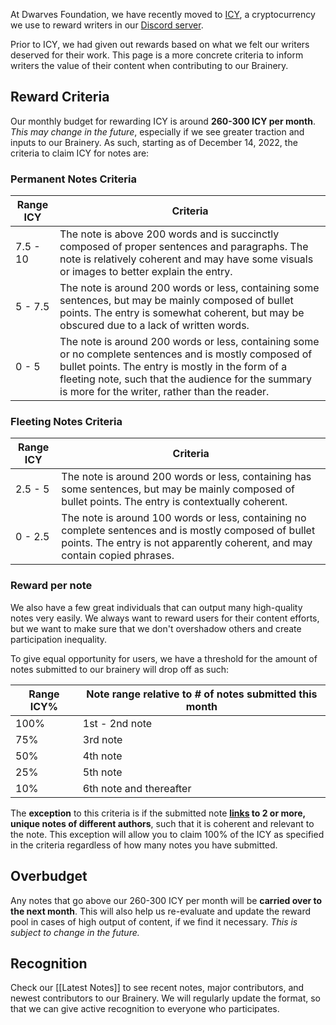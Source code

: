 
At Dwarves Foundation, we have recently moved to [ICY](https://icy.d.foundation/), a cryptocurrency we use to reward writers in our [Discord server](http://discord.gg/dwarvesv).

Prior to ICY, we had given out rewards based on what we felt our writers deserved for their work. This page is a more concrete criteria to inform writers the value of their content when contributing to our Brainery.

## Reward Criteria

Our monthly budget for rewarding ICY is around **260-300 ICY per month**. *This may change in the future*, especially if we see greater traction and inputs to our Brainery. As such, starting as of December 14, 2022, the criteria to claim ICY for notes are:

### Permanent Notes Criteria

| Range ICY | Criteria                                                                                                                                                                                                                                                           |
| --------- | ------------------------------------------------------------------------------------------------------------------------------------------------------------------------------------------------------------------------------------------------------------------ |
| 7.5 - 10  | The note is above 200 words and is succinctly composed of proper sentences and paragraphs. The note is relatively coherent and may have some visuals or images to better explain the entry.                                                                        |
| 5 - 7.5   | The note is around 200 words or less, containing some sentences, but may be mainly composed of bullet points. The entry is somewhat coherent, but may be obscured due to a lack of written words.                                                              |
| 0 - 5     | The note is around 200 words or less, containing some or no complete sentences and is mostly composed of bullet points. The entry is mostly in the form of a fleeting note, such that the audience for the summary is more for the writer, rather than the reader. | 

### Fleeting Notes Criteria

| Range ICY | Criteria                                                                                                                                                                              |
| --------- | ------------------------------------------------------------------------------------------------------------------------------------------------------------------------------------- |
| 2.5 - 5   | The note is around 200 words or less, containing has some sentences, but may be mainly composed of bullet points. The entry is contextually coherent.                                 |
| 0 - 2.5   | The note is around 100 words or less, containing no complete sentences and is mostly composed of bullet points. The entry is not apparently coherent, and may contain copied phrases. | 

### Reward per note

We also have a few great individuals that can output many high-quality notes very easily. We always want to reward users for their content efforts, but we want to make sure that we don't overshadow others and create participation inequality.

To give equal opportunity for users, we have a threshold for the amount of notes submitted to our brainery will drop off as such:

| Range ICY% | Note range relative to # of notes submitted this month |
| ---------- | ------------------------------------------------------ |
| 100%       | 1st - 2nd note                                         |
| 75%        | 3rd note                                               |
| 50%        | 4th note                                               |
| 25%        | 5th note                                               |
| 10%        | 6th note and thereafter                                | 

The **exception** to this criteria is if the submitted note **[links](https://help.obsidian.md/Getting+started/Link+notes) to 2 or more, unique notes of different authors**, such that it is coherent and relevant to the note. This exception will allow you to claim 100% of the ICY as specified in the criteria regardless of how many notes you have submitted.

## Overbudget

Any notes that go above our 260-300 ICY per month will be **carried over to the next month**. This will also help us re-evaluate and update the reward pool in cases of high output of content, if we find it necessary.  *This is subject to change in the future.*

## Recognition

Check our [[Latest Notes]] to see recent notes, major contributors, and newest contributors to our Brainery. We will regularly update the format, so that we can give active recognition to everyone who participates.